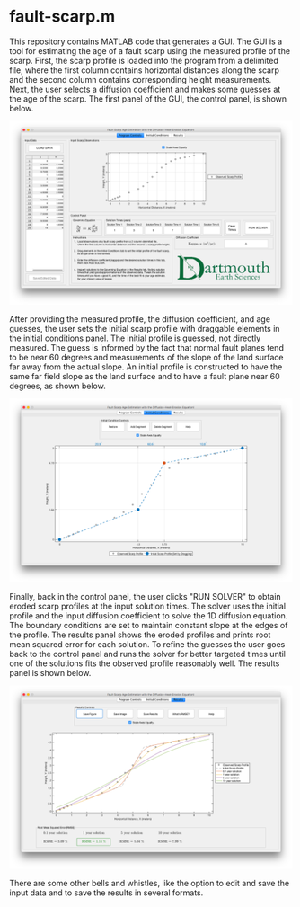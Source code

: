 # fault-scarp.m

This repository contains MATLAB code that generates a GUI. The GUI is a tool for estimating the age of a fault scarp using the measured profile of the scarp. First, the scarp profile is loaded into the program from a delimited file, where the first column contains horizontal distances along the scarp and the second column contains corresponding height measurements. Next, the user selects a diffusion coefficient and makes some guesses at the age of the scarp. The first panel of the GUI, the control panel, is shown below.

![control-panel](img/control-panel.png)

After providing the measured profile, the diffusion coefficient, and age guesses, the user sets the initial scarp profile with draggable elements in the initial conditions panel. The initial profile is guessed, not directly measured. The guess is informed by the fact that normal fault planes tend to be near 60 degrees and measurements of the slope of the land surface far away from the actual slope. An initial profile is constructed to have the same far field slope as the land surface and to have a fault plane near 60 degrees, as shown below.

![IC-panel](img/IC-panel.png)

Finally, back in the control panel, the user clicks "RUN SOLVER" to obtain eroded scarp profiles at the input solution times. The solver uses the initial profile and the input diffusion coefficient to solve the 1D diffusion equation. The boundary conditions are set to maintain constant slope at the edges of the profile. The results panel shows the eroded profiles and prints root mean squared error for each solution. To refine the guesses the user goes back to the control panel and runs the solver for better targeted times until one of the solutions fits the observed profile reasonably well. The results panel is shown below.

![results-panel](img/results-panel.png)

There are some other bells and whistles, like the option to edit and save the input data and to save the results in several formats.
